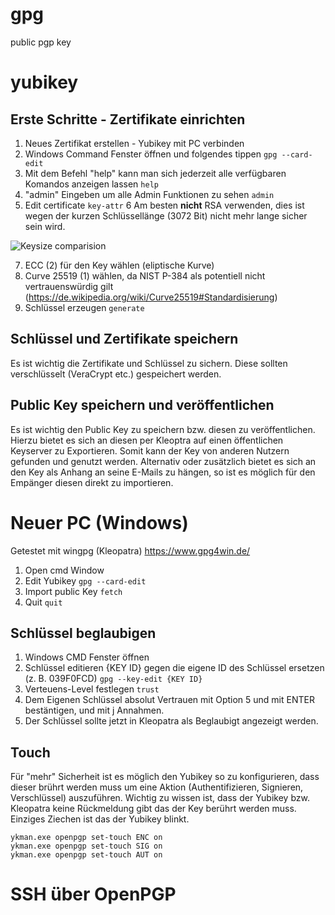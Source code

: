 # gpg
public pgp key

# yubikey
## Erste Schritte - Zertifikate einrichten
1. Neues Zertifikat erstellen - Yubikey mit PC verbinden
2. Windows Command Fenster öffnen und folgendes tippen
```gpg --card-edit```
3. Mit dem Befehl "help" kann man sich jederzeit alle verfügbaren Komandos anzeigen lassen
```help```
4. "admin" Eingeben um alle Admin Funktionen zu sehen
```admin```
5. Edit certificate
```key-attr```
6 Am besten **nicht** RSA verwenden, dies ist wegen der kurzen Schlüssellänge (3072 Bit) nicht mehr lange sicher sein wird.

![Keysize comparision](https://i.stack.imgur.com/XE9YN.jpg)

7. ECC (2) für den Key wählen (eliptische Kurve)
8. Curve 25519 (1) wählen, da NIST P-384 als potentiell nicht vertrauenswürdig gilt (https://de.wikipedia.org/wiki/Curve25519#Standardisierung)
9. Schlüssel erzeugen
```generate```

## Schlüssel und Zertifikate speichern
Es ist wichtig die Zertifikate und Schlüssel zu sichern. Diese sollten verschlüsselt (VeraCrypt etc.) gespeichert werden.

## Public Key speichern und veröffentlichen
Es ist wichtig den Public Key zu speichern bzw. diesen zu veröffentlichen.
Hierzu bietet es sich an diesen per Kleoptra auf einen öffentlichen Keyserver zu Exportieren. Somit kann der Key von anderen Nutzern gefunden und genutzt werden.
Alternativ oder zusätzlich bietet es sich an den Key als Anhang an seine E-Mails zu hängen, so ist es möglich für den Empänger diesen direkt zu importieren.


# Neuer PC (Windows)
Getestet mit wingpg (Kleopatra)
https://www.gpg4win.de/

1. Open cmd Window
2. Edit Yubikey
```gpg --card-edit```
3. Import public Key
```fetch```
4. Quit
```quit```

## Schlüssel beglaubigen
1. Windows CMD Fenster öffnen
2. Schlüssel editieren {KEY ID} gegen die eigene ID des Schlüssel ersetzen (z. B. 039F0FCD)
```gpg --key-edit {KEY ID}```
3. Verteuens-Level festlegen
```trust```
4. Dem Eigenen Schlüssel absolut Vertrauen mit Option 5 und mit ENTER bestäntigen, und mit j Annahmen.
5. Der Schlüssel sollte jetzt in Kleopatra als Beglaubigt angezeigt werden.

## Touch
Für "mehr" Sicherheit ist es möglich den Yubikey so zu konfigurieren, dass dieser brührt werden muss um eine Aktion (Authentifizieren, Signieren, Verschlüssel) auszuführen.
Wichtig zu wissen ist, dass der Yubikey bzw. Kleopatra keine Rückmeldung gibt das der Key berührt werden muss. Einziges Ziechen ist das der Yubikey blinkt.

```
ykman.exe openpgp set-touch ENC on
ykman.exe openpgp set-touch SIG on
ykman.exe openpgp set-touch AUT on
```

# SSH über OpenPGP
